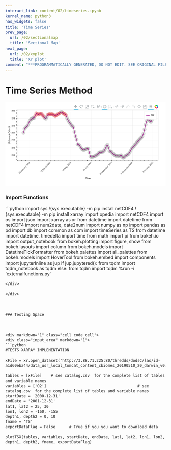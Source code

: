 ```yaml
---
interact_link: content/02/timeseries.ipynb
kernel_name: python3
has_widgets: false
title: 'Time Series'
prev_page:
  url: /02/sectionalmap
  title: 'Sectional Map'
next_page:
  url: /02/xyplot
  title: 'XY plot'
comment: "***PROGRAMMATICALLY GENERATED, DO NOT EDIT. SEE ORIGINAL FILES IN /content***"
---
```



# Time Series Method



![](timeseries.png)



### Import Functions



<div markdown="1" class="cell code_cell">
<div class="input_area hidecode" markdown="1">
```python
import sys
!{sys.executable} -m pip install netCDF4
!{sys.executable} -m pip install xarray
import opedia
import netCDF4
import os
import json
import xarray as xr
from datetime import datetime
from netCDF4 import num2date, date2num
import numpy as np
import pandas as pd
import db
import common as com
import timeSeries as TS
from datetime import datetime, timedelta
import time
from math import pi
from bokeh.io import output_notebook
from bokeh.plotting import figure, show
from bokeh.layouts import column
from bokeh.models import DatetimeTickFormatter
from bokeh.palettes import all_palettes
from bokeh.models import HoverTool
from bokeh.embed import components
import jupyterInline as jup
if jup.jupytered():
    from tqdm import tqdm_notebook as tqdm
else:
    from tqdm import tqdm
%run -i 'externalfunctions.py'

```
</div>

</div>



### Testing Space



<div markdown="1" class="cell code_cell">
<div class="input_area" markdown="1">
```python
#TESTS XARRAY IMPLEMENTATION

xFile = xr.open_dataset('http://3.88.71.225:80/thredds/dodsC/las/id-a1d60eba44/data_usr_local_tomcat_content_cbiomes_20190510_20_darwin_v0.2_cs510_darwin_v0.2_cs510_nutrients.nc.jnl')

tables = [xFile]    # see catalog.csv  for the complete list of tables and variable names
variables = ['O2']                                        # see catalog.csv  for the complete list of tables and variable names
startDate = '2000-12-31'
endDate = '2001-12-31'
lat1, lat2 = 25, 30
lon1, lon2 = -160, -155
depth1, depth2 = 0, 10
fname = 'TS'
exportDataFlag = False      # True if you you want to download data

plotTSX(tables, variables, startDate, endDate, lat1, lat2, lon1, lon2, depth1, depth2, fname, exportDataFlag)

```
</div>

</div>

